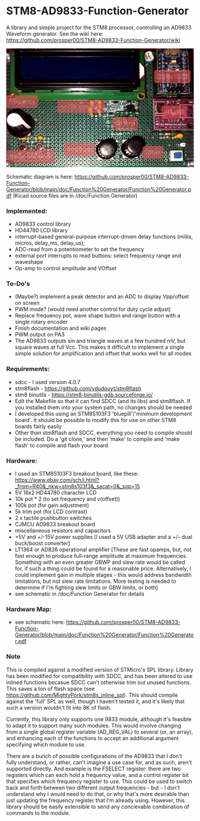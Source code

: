 # STM8-AD9833-Function-Generator
A library and simple project for the STM8 processor, controlling an AD9833 Waveform generator. See the wiki here: https://github.com/prosper00/STM8-AD9833-Function-Generator/wiki

![Prototype](20210122_142009.jpg?raw=true "Prototype")


Schematic diagram is here: https://github.com/prosper00/STM8-AD9833-Function-Generator/blob/main/doc/Function%20Generator/Function%20Generator.pdf
(Kicad source files are in /doc/Function Generator)

### Implemented:
- AD9833 control library
- HD44780 LCD library
- interrupt-based general-purpose interrupt-driven delay functions (millis, micros, delay_ms, delay_us);
- ADC-read from a potentiometer to set the frequency
- external port interrupts to read buttons: select frequency range and waveshape
- Op-amp to control amplitude and VOffset

### To-Do's
- (Maybe?) implement a peak detector and an ADC to display Vpp/offset on screen
- PWM mode? (would need another control for duty cycle adjust)
- Replace frequency pot, wave shape button and range button with a single rotary encoder
- Finish documentation and wiki pages
- PWM output on PA3
- The AD9833 outputs sin and triangle waves at a few hundred mV, but square waves at full Vcc. This makes it difficult to implement a single simple solution for amplification and offset that works well for all modes

### Requirements:
- sdcc - I used version 4.0.7
- stm8flash - https://github.com/vdudouyt/stm8flash
- stm8 binutils - https://stm8-binutils-gdb.sourceforge.io/
- Edit the Makefile so that it can find SDCC (and its libs) and stm8flash. If you installed them into your system path, no changes should be needed
- I developed this using an STM8S103F3 'bluepill'/'minimum development board'. It should be possible to modify this for use on other STM8 boards fairly easily
- Other than stm8flash and SDCC, everything you need to compile should be included. Do a 'git clone,' and then 'make' to compile and 'make flash' to compile and flash your board

### Hardware:
 - I used an STM8S103F3 breakout board, like these: https://www.ebay.com/sch/i.html?_from=R40&_nkw=stm8s103f3&_sacat=0&_sop=15
 - 5V 16x2 HD44780 character LCD
 - 10k pot * 2 (to set frequency and v(offset))
 - 100k pot (for gain adjustment)
 - 5k trim pot (for LCD contrast)
 - 2 x tactile pushbutton switches
 - CJMCU AD9833 breakout board
 - miscellaneous resistors and capacitors
 - +5V and +/-15V power supplies [I used a 5V USB adapter and a +/- dual buck/boost converter]
 - LT1364 or AD826 operational amplifier [These are fast opamps, but, not fast enough to produce full-range amplitude at maximum frequencies. Something with an even greater GBWP and slew rate would be called for, if such a thing could be found for a reasonable price. Alternatively, I could implement gain in multiple stages - this would address bandwidth limitations, but not slew rate limitations. More testing is needed to determine if I'm fighting slew limits or GBW limits, or both]
 - see schematic in /doc/Function Generator for details

### Hardware Map:
- see schematic here: https://github.com/prosper00/STM8-AD9833-Function-Generator/blob/main/doc/Function%20Generator/Function%20Generator.pdf

### Note
This is compiled against a modified version of STMicro's SPL library. Library has been modified for compatibility with SDCC, and has been altered to use inlined functions becasue SDCC can't otherwise trim out unused functions. This saves a ton of flash space (see https://github.com/MightyPork/stm8s_inline_spl). This should compile against the 'full' SPL as well, though I haven't tested it, and it's likely that such a version wouldn't fit into 8K of flash.

Currently, this library only supports one 9833 module, although it's feasible to adapt it to support many such modules. This would involve changing from a single global register variable (AD_REG_VAL) to several (or, an array), and enhancing each of the functions to accept an additional argument specifying which module to use.

There are a bunch of possible configurations of the AD9833 that I don't fully understand, or rather, can't imagine a use case for, and as such, aren't supported directly. And example is the FSELECT register: there are two registers which can each hold a frequency value, and a control register bit that specifies which frequency register to use. This could be used to switch back and forth between two different output frequencies - but - I don't understand why I would need to do that, or why that's more desirable than just updating the frequency register that I'm already using. However, this library should be easily extensible to send any concievable combination of commands to the module.



